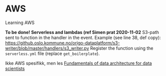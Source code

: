 # AWS
Learning AWS

**To be done! Serverless and lambdas (ref Simen prat 2020-11-02** 
S3-path sent to function in the handler in the event.
Example (see line 38, def copy):
https://github.oslo.kommune.no/origo-dataplatform/s3-writer/blob/master/handlers/s3_writer.py
Register the function using the `serverless.yml` file (replace `get_boilerplate`).



Ikke AWS spesifikk, men les [Fundamentals of data architecture for data scientists](https://towardsdatascience.com/fundamentals-of-data-architecture-to-help-data-scientists-understand-architectural-diagrams-better-7bd26de41c66)  
